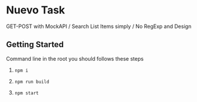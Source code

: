 # Nuevo Task
GET-POST with MockAPI / Search List Items simply / No RegExp and Design

## Getting Started
Command line in the root you should follows these steps

1. ``` npm i ```

2. ``` npm run build ```

3. ``` npm start ```
